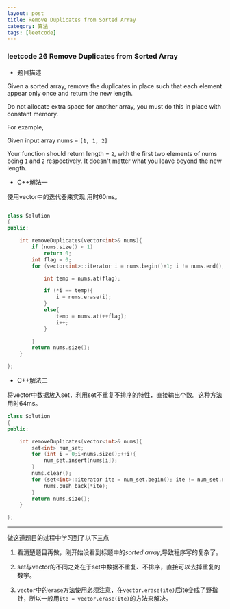 ```yaml
---
layout: post
title: Remove Duplicates from Sorted Array
category: 算法
tags: [leetcode]
---
```


### leetcode 26 Remove Duplicates from Sorted Array ###

* 题目描述

Given a sorted array, remove the duplicates in place such that each element appear only once and return the new length.

Do not allocate extra space for another array, you must do this in place with constant memory.

For example,

Given input array nums = `[1, 1, 2]`

Your function should return length = `2`, with the first two elements of nums being `1` and `2` respectively. It doesn't matter what you leave beyond the new length.

+ C++解法一

使用vector中的迭代器来实现,用时60ms。

```cpp

class Solution
{
public:

	int removeDuplicates(vector<int>& nums){
		if (nums.size() < 1)
			return 0;
		int flag = 0;
		for (vector<int>::iterator i = nums.begin()+1; i != nums.end();){

			int temp = nums.at(flag);

			if (*i == temp){
				i = nums.erase(i);
			}
			else{
				temp = nums.at(++flag);
				i++;
			}

		}
		return nums.size();
	}

};

```
- C++解法二

将vector中数据放入set，利用set不重复不排序的特性，直接输出个数。这种方法用时64ms。

```cpp
class Solution
{
public:

	int removeDuplicates(vector<int>& nums){
		set<int> num_set;
		for (int i = 0;i<nums.size();++i){
			num_set.insert(nums[i]);
		}
		nums.clear();
		for (set<int>::iterator ite = num_set.begin(); ite != num_set.end(); ++ite){
			nums.push_back(*ite);
		}
		return nums.size();
	}

};
```

---
做这道题目的过程中学习到了以下三点

1. 看清楚题目再做，刚开始没看到标题中的*sorted array*,导致程序写的复杂了。

2. set与vector的不同之处在于set中数据不重复、不排序，直接可以去掉重复的数字。

3. `vector`中的`erase`方法使用必须注意，在`vector.erase(ite)`后ite变成了野指针，所以一般用`ite = vector.erase(ite)`的方法来解决。
